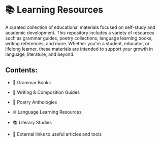 # 📚 Learning Resources

A curated collection of educational materials focused on self-study and academic development. This repository includes a variety of resources such as grammar guides, poetry collections, language learning books, writing references, and more. Whether you're a student, educator, or lifelong learner, these materials are intended to support your growth in language, literature, and beyond.

## Contents:

- 📘 Grammar Books

- 📝 Writing & Composition Guides

- 📖 Poetry Anthologies

- 🌐 Language Learning Resources

- 📚 Literary Studies

- 🔗 External links to useful articles and tools
